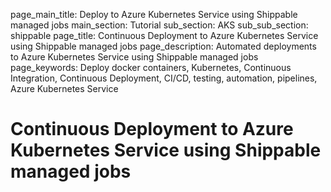page_main_title: Deploy to Azure Kubernetes Service using Shippable managed jobs
main_section: Tutorial
sub_section: AKS
sub_sub_section: shippable
page_title: Continuous Deployment to Azure Kubernetes Service using Shippable managed jobs
page_description: Automated deployments to Azure Kubernetes Service using Shippable managed jobs
page_keywords: Deploy docker containers, Kubernetes, Continuous Integration, Continuous Deployment, CI/CD, testing, automation, pipelines, Azure Kubernetes Service

# Continuous Deployment to Azure Kubernetes Service using Shippable managed jobs
